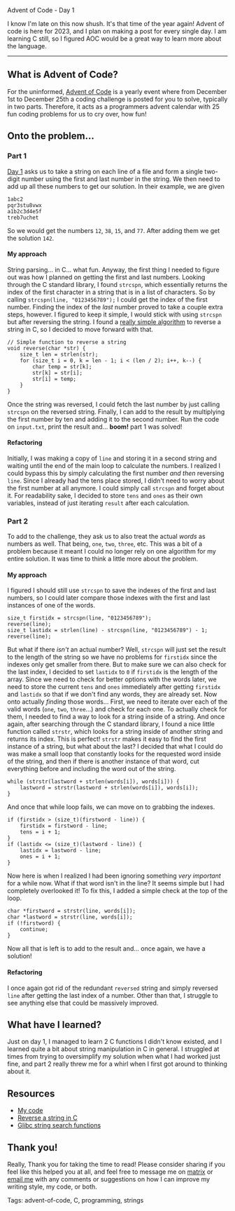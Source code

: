 Advent of Code - Day 1

I know I'm late on this now shush.
It's that time of the year again! Advent of code is here for 2023, and I plan on making a post
for every single day. I am learning C still, so I figured AOC would be a great way to learn more
about the language.

---

## What is Advent of Code?
For the uninformed, [Advent of Code](https://adventofcode.com) is a yearly event where from December 1st to December 25th
a coding challenge is posted for you to solve, typically in two parts. 
Therefore, it acts as a programmers advent calendar with 25 fun coding problems for us to cry over, how fun!
## Onto the problem...
### Part 1
[Day 1](https://adventofcode.com/2023/day/1) asks us to take a string on each line of a file and form a single
two-digit number using the first and last number in the string. We then need to add up all these numbers to get our solution.
In their example, we are given

    1abc2
    pqr3stu8vwx
    a1b2c3d4e5f
    treb7uchet

So we would get the numbers `12`, `38`, `15`, and `77`. After adding them we get the solution `142`.
#### My approach
String parsing... in C... what fun.
Anyway, the first thing I needed to figure out was how I planned on getting the first and last numbers.
Looking through the C standard library, I found `strcspn`, which essentially returns the index of the first
character in a string that is in a list of characters. So by calling `strcspn(line, "0123456789");` I could get
the index of the first number. 
Finding the index of the *last* number proved to take a couple extra steps, however. I figured to keep it simple,
I would stick with using `strcspn` but after reversing the string. I found a [really simple algorithm](https://code.whatever.social/questions/784417/reversing-a-string-in-c#784442) to reverse a string in C, so I decided to move forward with that.

    // Simple function to reverse a string
    void reverse(char *str) {
        size_t len = strlen(str);
        for (size_t i = 0, k = len - 1; i < (len / 2); i++, k--) {
            char temp = str[k];
            str[k] = str[i];
            str[i] = temp;
        }
    }

Once the string was reversed, I could fetch the last number by just calling `strcspn` on the reversed string.
Finally, I can add to the result by multiplying the first number by ten and adding it to the second number.
Run the code on `input.txt`, print the result and... **boom!** part 1 was solved!
#### Refactoring
Initially, I was making a copy of `line` and storing it in a second string and waiting until the end of the 
main loop to calculate the numbers. I realized I could bypass this by simply calculating the first number *and then*
reversing `line`. Since I already had the tens place stored, I didn't need to worry about the first number at all anymore.
I could simply call `strcspn` and forget about it. For readability sake, I decided to store `tens` and `ones` as their
own variables, instead of just iterating `result` after each calculation.
### Part 2
To add to the challenge, they ask us to also treat the actual *words* as numbers as well. That being,
`one`, `two`, `three`, etc. This was a bit of a problem because it meant I could no longer rely on one algorithm
for my entire solution. It was time to think a little more about the problem.
#### My approach
I figured I should still use `strcspn` to save the indexes of the first and last numbers, so I could later compare
those indexes with the first and last instances of one of the words. 

    size_t firstidx = strcspn(line, "0123456789");
    reverse(line);
    size_t lastidx = strlen(line) - strcspn(line, "0123456789") - 1;
    reverse(line);

But what if there *isn't* an actual number? Well, `strcspn` will just set the result to the length of the string so
we have no problems for `firstidx` since the indexes only get smaller from there. But to make sure we can also
check for the last index, I decided to set `lastidx` to `0` if `firstidx` is the length of the array.
Since we need to check for better options with the words later, we need to store the current `tens` and `ones`
immediately after getting `firstidx` and `lastidx` so that if we don't find any words, they are already set.
Now onto actually *finding* those words...
First, we need to iterate over each of the valid words (`one`, `two`, `three`...) and check for each one.
To actually check for them, I needed to find a way to look for a string inside of a string.
And once again, after searching through the C standard library, I found a nice little function called `strstr`,
which looks for a string inside of another string and returns its index. This is perfect! 
`strstr` makes it easy to find the first instance of a string, but what about the last?
I decided that what I could do was make a small loop that constantly looks for the requested word inside of the string,
and then if there is another instance of that word, cut everything before and including the word out of the string.

    while (strstr(lastword + strlen(words[i]), words[i])) {
        lastword = strstr(lastword + strlen(words[i]), words[i]);
    }

And once that while loop fails, we can move on to grabbing the indexes.

    if (firstidx > (size_t)(firstword - line)) {
        firstidx = firstword - line;
        tens = i + 1;
    }
    if (lastidx <= (size_t)(lastword - line)) {
        lastidx = lastword - line;
        ones = i + 1;
    }

Now here is when I realized I had been ignoring something *very important* for a while now.
What if that word isn't in the line?
It seems simple but I had completely overlooked it!
To fix this, I added a simple check at the top of the loop.

    char *firstword = strstr(line, words[i]);
    char *lastword = strstr(line, words[i]);
    if (!firstword) {
        continue;
    }

Now all that is left is to add to the result and... once again, we have a solution!
#### Refactoring
I once again got rid of the redundant `reversed` string and simply reversed `line` after getting the last index of a number.
Other than that, I struggle to see anything else that could be massively improved.
## What have I learned?
Just on day 1, I managed to learn 2 C functions I didn't know existed, and I learned quite a bit about string manipulation
in C in general. I struggled at times from trying to oversimplify my solution when what I had worked just fine, and part 2
really threw me for a whirl when I first got around to thinking about it.
## Resources
- [My code](https://github.com/gaffclant/adventofcode-2023/tree/main/day1/C)
- [Reverse a string in C](https://code.whatever.social/questions/784417/reversing-a-string-in-c#784442)
- [Glibc string search functions](https://sourceware.org/glibc/manual/html_node/Search-Functions.html)
## Thank you!
Really, Thank you for taking the time to read! Please consider sharing if you feel like this helped you at all,
and feel free to message me on [matrix](https://matrix.to/#/@gaffclnt:matrix.org) or [email me](mailto:gaffclant@gaffclant.dev)
with any comments or suggestions on how I can improve my writing style, my code, or both.

Tags: advent-of-code, C, programming, strings

